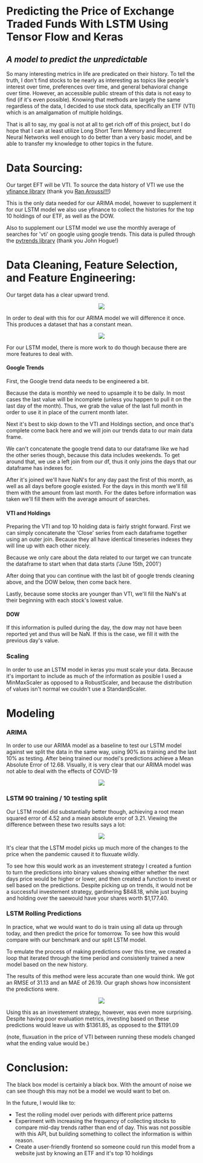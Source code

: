 # Predicting the Price of Exchange Traded Funds With LSTM Using Tensor Flow and Keras

## <em>A model to predict the unpredictable</em>

So many interesting metrics in life are predicated on their history. To tell the truth, I don't find stocks to be nearly as interesting as topics like people's interest over time, preferences over time, and general behavioral change over time. However, an accessible public stream of this data is not easy to find (if it's even possible). Knowing that methods are largely the same regardless of the data, I decided to use stock data, specifically an ETF (VTI) which is an amalgamation of multiple holdings.

That is all to say, my goal is not at all to get rich off of this project, but I do hope that I can at least utilize Long Short Term Memory and Recurrent Neural Networks well enough to do better than a very basic model, and be able to transfer my knowledge to other topics in the future.

# Data Sourcing:

Our target EFT will be VTI. To source the data history of VTI we use the [yfinance library](https://pypi.org/project/yfinance/) (thank you [Ran Aroussi!!!](https://pypi.org/user/ranaroussi/))

This is the only data needed for our ARIMA model, however to supplement it for our LSTM model we also use yfinance to collect the histories for the top 10 holdings of our ETF, as well as the DOW.

Also to supplement our LSTM model we use the monthly average of searches for 'vti' on google using google trends. This data is pulled through the [pytrends library](https://pypi.org/project/pytrends/) (thank you John Hogue!)

# Data Cleaning, Feature Selection, and Feature Engineering:

Our target data has a clear upward trend.

<p align='center'>
<img src='images/vti_trend.png'>
</p>

In order to deal with this for our ARIMA model we will difference it once. This produces a dataset that has a constant mean.

<p align='center'>
<img src='images/train_diff.png'>
</p>

For our LSTM model, there is more work to do though because there are more features to deal with.

#### Google Trends

First, the Google trend data needs to be engineered a bit.

Because the data is monthly we need to upsample it to be daily. In most cases the last value will be incomplete (unless you happen to pull it on the last day of the month). Thus, we grab the value of the last full month in order to use it in place of the current month later.

Next it's best to skip down to the VTI and Holdings section, and once that's complete come back here and we will join our trends data to our main data frame.

We can't concatenate the google trend data to our dataframe like we had the other series though, because this data includes weekends. To get around that, we use a left join from our df, thus it only joins the days that our dataframe has indexes for.

After it's joined we'll have NaN's for any day past the first of this month, as well as all days before google existed. For the days in this month we'll fill them with the amount from last month. For the dates before information was taken we'll fill them with the average amount of searches.

#### VTI and Holdings

Preparing the VTI and top 10 holding data is fairly stright forward. First we can simply concatenate the 'Close' series from each dataframe together using an outer join. Because they all have identical timeseries indexes they will line up with each other nicely.

Because we only care about the data related to our target we can truncate the dataframe to start when that data starts ('June 15th, 2001')

After doing that you can continue with the last bit of google trends cleaning above, and the DOW below, then come back here.

Lastly, because some stocks are younger than VTI, we'll fill the NaN's at their beginning with each stock's lowest value.

#### DOW

If this information is pulled during the day, the dow may not have been reported yet and thus will be NaN. If this is the case, we fill it with the previous day's value.

### Scaling

In order to use an LSTM model in keras you must scale your data. Because it's important to include as much of the information as posible I used a MinMaxScaler as opposed to a RobustScaler, and because the distribution of values isn't normal we couldn't use a StandardScaler.

# Modeling

### ARIMA

In order to use our ARIMA model as a baseline to test our LSTM model against we split the data in the same way, using 90% as training and the last 10% as testing. After being trained our model's predictions achieve a Mean Absolute Error of 12.68. Visually, it is very clear that our ARIMA model was not able to deal with the effects of COVID-19

<p align='center'>
<img src='images/ARIMA_preds_vs_true.png'>
</p>

### LSTM 90 training / 10 testing split

Our LSTM model did substantially better though, achieving a root mean squared error of 4.52 and a mean absolute error of 3.21. Viewing the difference between these two results says a lot:

<p align='center'>
<img src='images/lstm_preds_vs_true.png'>
</p>

It's clear that the LSTM model picks up much more of the changes to the price when the pandemic caused it to fluxuate wildly.

To see how this would work as an investement strategy I created a funtion to turn the predictions into binary values showing either whether the next days price would be higher or lower, and then created a function to invest or sell based on the predictions. Despite picking up on trends, it would not be a successful investement strategy, gardnering $848.18, while just buying and holding over the saewould have your shares worth $1,177.40.

### LSTM Rolling Predictions

In practice, what we would want to do is train using all data up through today, and then predict the price for tomorrow. To see how this would compare with our benchmark and our split LSTM model.

To emulate the process of making predictions over this time, we created a loop that iterated through the time period and consistenly trained a new model based on the new history.

The results of this method were less accurate than one would think. We got an RMSE of 31.13 and an MAE of 26.19. Our graph shows how inconsistent the predictions were.

<p align='center'>
<img src='images/up_to_date_preds_vs_true.png'>
</p>

Using this as an investement strategy, however, was even more surprising. Despite having poor evaluation metrics, investing based on these predictions would leave us with $1361.85, as opposed to the $1191.09

(note, fluxuation in the price of VTI between running these models changed what the ending value would be.)

# Conclusion:

The black box model is certainly a black box. With the amount of noise we can see though this may not be a model we would want to bet on.

In the future, I would like to:

<ul>
<li>Test the rolling model over periods with different price patterns</li>
<li>Experiment with increasing the frequency of collecting stocks to compare mid-day trends rather than end of day. This was not possible with this API, but building something to collect the information is within reason.</li>
<li>Create a user-friendly frontend so someone could run this model from a website just by knowing an ETF and it's top 10 holdings</li>
</ul>

